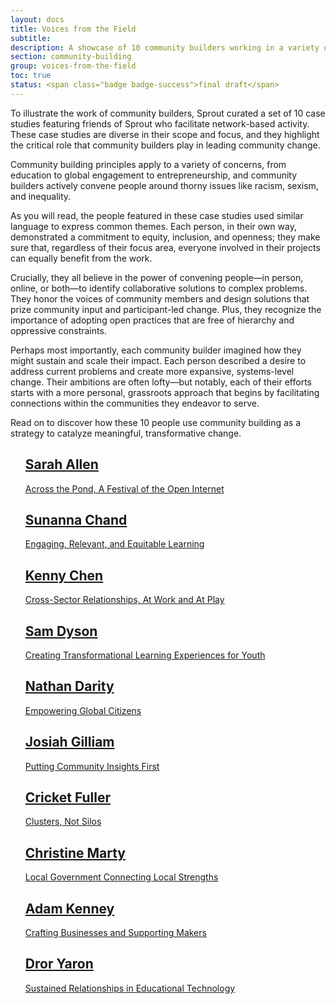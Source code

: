 ```yaml
---
layout: docs
title: Voices from the Field
subtitle:
description: A showcase of 10 community builders working in a variety of contexts. Features stories of people leading collaborative projects related to education, global engagement, entrepreneurship, and more. Useful to draw inspiration from how people apply similar practices around the world. 
section: community-building
group: voices-from-the-field
toc: true
status: <span class="badge badge-success">final draft</span>
---
```


To illustrate the work of community builders, Sprout curated a set of 10 case studies featuring friends of Sprout who facilitate network-based activity. These case studies are diverse in their scope and focus, and they highlight the critical role that community builders play in leading community change.

Community building principles apply to a variety of concerns, from education to global engagement to entrepreneurship, and community builders actively convene people around thorny issues like racism, sexism, and inequality.

As you will read, the people featured in these case studies used similar language to express common themes. Each person, in their own way, demonstrated a commitment to equity, inclusion, and openness; they make sure that, regardless of their focus area, everyone involved in their projects can equally benefit from the work.

Crucially, they all believe in the power of convening people—in person, online, or both—to identify collaborative solutions to complex problems. They honor the voices of community members and design solutions that prize community input and participant-led change. Plus, they recognize the importance of adopting open practices that are free of hierarchy and oppressive constraints.

Perhaps most importantly, each community builder imagined how they might sustain and scale their impact. Each person described a desire to address current problems and create more expansive, systems-level change. Their ambitions are often lofty—but notably, each of their efforts starts with a more personal, grassroots approach that begins by facilitating connections within the communities they endeavor to serve.

Read on to discover how these 10 people use community building as a strategy to catalyze meaningful, transformative change.

<ul class="list-group">
  <a class="list-group-item list-group-item-action" href="/community-building/voices-from-the-field/sarah-allen/">
    <h2 id="sarah-allen" class="h5 mb-1">Sarah Allen</h2>
    <p class="mb-0">Across the Pond, A Festival of the Open Internet</p>
  </a>
  <a class="list-group-item list-group-item-action" href="/community-building/voices-from-the-field/sunanna-chand/">
    <h2 id="sunanna-chand" class="h5 mb-1">Sunanna Chand</h2>
    <p class="mb-0">Engaging, Relevant, and Equitable Learning</p>    
  </a>
  <a class="list-group-item list-group-item-action" href="/community-building/voices-from-the-field/kenny-chen/">
    <h2 id="kenny-chen" class="h5 mb-1">Kenny Chen</h2>
    <p class="mb-0">Cross-Sector Relationships, At Work and At Play</p>    
  </a>
  <a class="list-group-item list-group-item-action" href="/community-building/voices-from-the-field/sam-dyson/">
    <h2 id="sam-dyson" class="h5 mb-1">Sam Dyson</h2>
    <p class="mb-0">Creating Transformational Learning Experiences for Youth</p>    
  </a>
  <a class="list-group-item list-group-item-action" href="/community-building/voices-from-the-field/nathan-darity/">
    <h2 id="nathan-darity" class="h5 mb-1">Nathan Darity</h2>
    <p class="mb-0">Empowering Global Citizens</p>    
  </a>
  <a class="list-group-item list-group-item-action" href="/community-building/voices-from-the-field/josiah-gilliam/">
    <h2 id="josiah-gilliam" class="h5 mb-1">Josiah Gilliam</h2>
    <p class="mb-0">Putting Community Insights First</p>    
  </a>
  <a class="list-group-item list-group-item-action" href="/community-building/voices-from-the-field/cricket-fuller/">
    <h2 id="cricket-fuller" class="h5 mb-1">Cricket Fuller</h2>
    <p class="mb-0">Clusters, Not Silos</p>    
  </a>
  <a class="list-group-item list-group-item-action" href="/community-building/voices-from-the-field/christine-marty/">
    <h2 id="christine-marty" class="h5 mb-1">Christine Marty</h2>
    <p class="mb-0">Local Government Connecting Local Strengths</p>    
  </a>
  <a class="list-group-item list-group-item-action" href="/community-building/voices-from-the-field/adam-kenney/">
    <h2 id="adam-kenny" class="h5 mb-1">Adam Kenney</h2>
    <p class="mb-0">Crafting Businesses and Supporting Makers</p>    
  </a>
  <a class="list-group-item list-group-item-action" href="/community-building/voices-from-the-field/dror-yaron/">
    <h2 id="dror-yaron" class="h5 mb-1">Dror Yaron</h2>
    <p class="mb-0">Sustained Relationships in Educational Technology</p>
  </a>
</ul>

